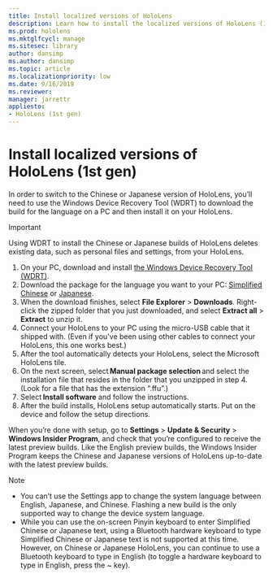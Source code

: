 ```yaml
---
title: Install localized versions of HoloLens
description: Learn how to install the localized versions of HoloLens (1st gen), including Chinese and Japanese versions.
ms.prod: hololens
ms.mktglfcycl: manage
ms.sitesec: library
author: dansimp
ms.author: dansimp
ms.topic: article
ms.localizationpriority: low
ms.date: 9/16/2019
ms.reviewer: 
manager: jarrettr
appliesto:
- HoloLens (1st gen)
---
```


# Install localized versions of HoloLens (1st gen)

In order to switch to the Chinese or Japanese version of HoloLens, you’ll need to use the Windows Device Recovery Tool (WDRT) to download the build for the language on a PC and then install it on your HoloLens.

> [!IMPORTANT]
> Using WDRT to install the Chinese or Japanese builds of HoloLens deletes existing data, such as personal files and settings, from your HoloLens. 

1. On your PC, download and install [the Windows Device Recovery Tool (WDRT)](https://support.microsoft.com/help/12379).
1. Download the package for the language you want to your PC:  [Simplified Chinese](https://aka.ms/hololensdownload-ch) or [Japanese](https://aka.ms/hololensdownload-jp).
1. When the download finishes, select **File Explorer** > **Downloads**. Right-click the zipped folder that you just downloaded, and select **Extract all** > **Extract** to unzip it.
1. Connect your HoloLens to your PC using the micro-USB cable that it shipped with. (Even if you've been using other cables to connect your HoloLens, this one works best.)
1. After the tool automatically detects your HoloLens, select the Microsoft HoloLens tile.
1. On the next screen, select **Manual package selection** and select the installation file that resides in the folder that you unzipped in step 4. (Look for a file that has the extension “.ffu”.) 
1. Select **Install software** and follow the instructions. 
1. After the build installs, HoloLens setup automatically starts. Put on the device and follow the setup directions. 

When you’re done with setup, go to **Settings** > **Update & Security** > **Windows Insider Program**, and check that you’re configured to receive the latest preview builds. Like the English preview builds, the Windows Insider Program keeps the Chinese and Japanese versions of HoloLens up-to-date with the latest preview builds.

> [!NOTE]
>  
> - You can’t use the Settings app to change the system language between English, Japanese, and Chinese. Flashing a new build is the only supported way to change the device system language.
> - While you can use the on-screen Pinyin keyboard to enter Simplified Chinese or Japanese text, using a Bluetooth hardware keyboard to type Simplified Chinese or Japanese text is not supported at this time.  However, on Chinese or Japanese HoloLens, you can continue to use a Bluetooth keyboard to type in English (to toggle a hardware keyboard to type in English, press the ~ key).
